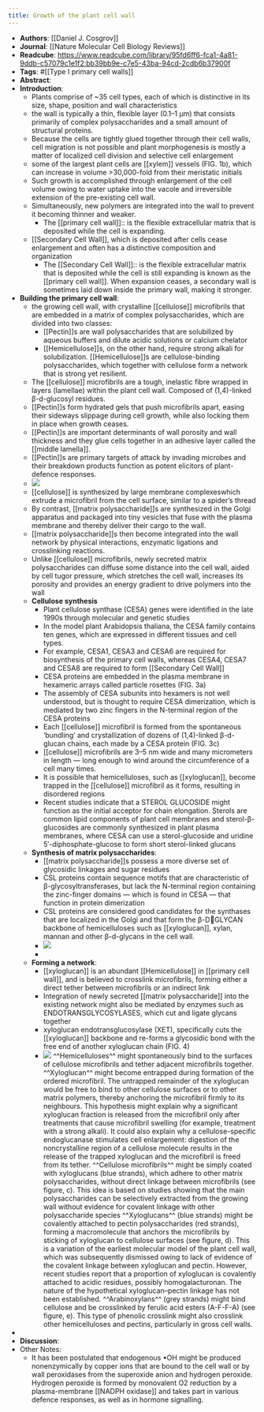```yaml
---
title: Growth of the plant cell wall
---
```


- **Authors**: [[Daniel J. Cosgrov]]
- **Journal**: [[Nature Molecular Cell Biology Reviews]]
- **Readcube**: https://www.readcube.com/library/95fd6ff6-fca1-4a81-9ddb-c57079c1e1f2:bb39bb9e-c7e5-43ba-94cd-2cdb6b37900f
- **Tags**: #[[Type I primary cell walls]]
- **Abstract**:
- **Introduction**:
	- Plants comprise of ~35 cell types, each of which is distinctive in its size, shape, position and wall characteristics
	- the wall is typically a thin, flexible layer (0.1–1 µm) that consists primarily of complex polysaccharides and a small amount of structural proteins.
	- Because the cells are tightly glued together through their cell walls, cell migration is not possible and plant morphogenesis is mostly a matter of localized cell division and selective cell enlargement
	- some of the largest plant cells are [[xylem]] vessels (FIG. 1b), which can 
	  increase in volume >30,000-fold from their meristatic initials
	- Such growth is accomplished through enlargement of the cell volume owing to water uptake into the vacole and irreversible extension of the pre-existing cell wall.
	- Simultaneously, new polymers are integrated into the wall to prevent it becoming thinner and weaker.
		- The [[primary cell wall]]:: is the flexible extracellular matrix that is deposited while the cell is expanding.
	- [[Secondary Cell Wall]], which is deposited after cells cease enlargement and often has a distinctive composition and organization
		- The [[Secondary Cell Wall]]:: is the flexible extracellular matrix that is deposited while the cell is still expanding is known as the [[primary cell wall]]. When expansion ceases, a secondary wall is sometimes laid down inside the primary wall, making it stronger.
- **Building the primary cell wall**:
	- the growing cell wall, with crystalline [[cellulose]] microfibrils that are embedded in a matrix of complex polysaccharides, which are divided into two classes:
		- [[Pectin]]s are wall polysaccharides that are solubilized by aqueous buffers and dilute acidic solutions or calcium chelator
		- [[Hemicellulose]]s, on the other hand, require strong alkali for solubilization. [[Hemicellulose]]s are cellulose-binding polysaccharides, which together with cellulose form a network that is strong yet resilient.
	- The [[cellulose]] microfibrils are a tough, inelastic fibre wrapped in layers (lamellae) within the plant cell wall. Composed of (1,4)-linked β-d-glucosyl residues.
	- [[Pectin]]s form hydrated gels that push microfibrils apart, easing their sideways slippage during cell growth, while also locking them in place when growth ceases.
	- [[Pectin]]s are important determinants of wall porosity and wall thickness and they glue cells together in an adhesive layer called the [[middle lamella]].
	- [[Pectin]]s are primary targets of attack by invading microbes and their breakdown products function as potent elicitors of plant-defence responses.
	- ![](https://firebasestorage.googleapis.com/v0/b/firescript-577a2.appspot.com/o/imgs%2Fapp%2FQualifying_Exam%2FRNlszdfKvg.png?alt=media&token=dbb9d510-934b-45cc-80c7-27e60c2162ff)
	- [[cellulose]] is synthesized by large membrane complexeswhich extrude a microfibril from the cell surface, similar to a spider’s thread
	- By contrast, [[matrix polysaccharide]]s are synthesized in the Golgi apparatus and packaged into tiny vesicles that fuse with the plasma membrane and thereby deliver their cargo to the wall.
	- [[matrix polysaccharide]]s then become integrated into the wall network by 
	  physical interactions, enzymatic ligations and crosslinking reactions.
	- Unlike [[cellulose]] microfibrils, newly secreted matrix polysaccharides can diffuse some distance into the cell wall, aided by cell tugor pressure, which stretches the cell wall, increases its porosity and provides an energy gradient to drive polymers into the wall
	- **Cellulose synthesis**
		- Plant cellulose synthase (CESA) genes were identified in the late 1990s through molecular and genetic studies
		- In the model plant Arabidopsis thaliana, the CESA family contains ten genes, which are expressed in different tissues and cell types.
		- For example, CESA1, CESA3 and CESA6 are required for biosynthesis of the
		  primary cell walls, whereas CESA4, CESA7 and CESA8 are required to form [[Secondary Cell Wall]]
		- CESA proteins are embedded in the plasma membrane in hexameric arrays called particle rosettes (FIG. 3a)
		- The assembly of CESA subunits into hexamers is not well understood, but is thought to require CESA dimerization, which is mediated by two zinc fingers in the N-terminal region of the CESA proteins
		- Each [[cellulose]] microfibril is formed from the spontaneous ‘bundling’ and crystallization of dozens of (1,4)-linked β-d-glucan chains, each made by a CESA protein (FIG. 3c)
		- [[cellulose]] microfibrils are 3–5 nm wide and many micrometers in length — long enough to wind around the circumference of a cell many times.
		- It is possible that hemicelluloses, such as [[xyloglucan]], become trapped in the [[cellulose]] microfibril as it forms, resulting in disordered regions
		- Recent studies indicate that a STEROL GLUCOSIDE might function as the initial acceptor for chain elongation. Sterols are common lipid components of plant cell membranes and sterol-β-glucosides are commonly synthesized in plant plasma membranes, where CESA can use a sterol-glucoside and uridine 5′-diphosphate-glucose to form short sterol-linked glucans
	- **Synthesis of matrix polysaccharides**:
		- [[matrix polysaccharide]]s possess a more diverse set of glycosidic linkages and sugar residues
		- CSL proteins contain sequence motifs that are characteristic of β-glycosyltransferases, but lack the N-terminal region containing the zinc-finger domains — which is found in CESA — that function in protein dimerization
		- CSL proteins are considered good candidates for the synthases that are localized in the Golgi and that form the β-DGLYCAN backbone of hemicelluloses such as [[xyloglucan]], xylan, mannan and other β-d-glycans in the cell wall.
		- ![](https://firebasestorage.googleapis.com/v0/b/firescript-577a2.appspot.com/o/imgs%2Fapp%2FQualifying_Exam%2FOpZB3kpmVI.png?alt=media&token=e48b4cfc-9d62-482c-96ed-78dde6e0fc61)
		-
	- **Forming a network**:
		- [[xyloglucan]] is an abundant [[Hemicellulose]] in [[primary cell wall]], and is believed to crosslink microfibrils, forming either a direct tether between microfibrils or an indirect link
		- Integration of newly secreted [[matrix polysaccharide]] into the existing network might also be mediated by enzymes such as ENDOTRANSGLYCOSYLASES, which cut and ligate glycans together
		- xyloglucan endotransglucosylase (XET), specifically cuts the [[xyloglucan]] backbone and re-forms a glycosidic bond with the free end of another xyloglucan chain (FIG. 4)
		- ![](https://firebasestorage.googleapis.com/v0/b/firescript-577a2.appspot.com/o/imgs%2Fapp%2FQualifying_Exam%2FLQtibyXoV8.png?alt=media&token=7aac0d1d-1f78-46a7-9f22-a223e17ba643)
		  ^^Hemicelluloses^^ might spontaneously bind to the surfaces of cellulose microfibrils and tether adjacent microfibrils together.
		  ^^Xyloglucan^^ might become entrapped during formation of the ordered microfibril. The untrapped remainder of the xyloglucan would be free to bind to other cellulose surfaces or to other matrix polymers, thereby anchoring the microfibril firmly to its neighbours. This hypothesis might explain why a significant xyloglucan fraction is released from the microfibril only after treatments that cause microfibril swelling (for example, treatment with a strong alkali). It could also explain why a cellulose-specific endoglucanase stimulates cell enlargement: digestion of the noncrystalline region of a cellulose molecule results in the release of the trapped xyloglucan and the microfibril is freed from its tether.
		  ^^Cellulose microfibrils^^ might be simply coated with xyloglucans (blue strands), which adhere to other matrix polysaccharides, without direct linkage between microfibrils (see figure, c). This idea is based on studies showing that the main polysaccharides can be selectively extracted from the growing wall without evidence for covalent linkage 
		  with other polysaccharide species
		  ^^Xyloglucans^^ (blue strands) might be covalently attached to pectin polysaccharides (red strands), forming a macromolecule that anchors the microfibrils by sticking of xyloglucan to cellulose surfaces (see figure, d). This is a variation of the earliest molecular model of the plant cell wall, which was subsequently dismissed owing to lack of evidence of the covalent linkage between xyloglucan and pectin. However, recent studies report that a proportion of xyloglucan is covalently attached to acidic residues, possibly homogalacturonan. The nature of the hypothetical xyloglucan–pectin linkage has not been 
		  established.
		  ^^Arabinoxylans^^ (grey strands) might bind cellulose and be crosslinked by ferulic acid esters (A-F-F-A) (see figure, e). This type of phenolic crosslink might also crosslink other hemicelluloses and pectins, particularly in gross cell walls.
-
- **Discussion**:
- Other Notes:
	- It has been postulated that endogenous •OH might be produced nonenzymically by copper ions that are bound to the cell wall or by wall peroxidases from the superoxide anion and hydrogen peroxide. Hydrogen peroxide is formed by monovalent O2 reduction by a plasma-membrane [[NADPH oxidase]] and takes part in various defence responses, as well as in hormone signalling.
